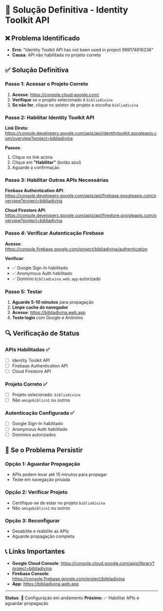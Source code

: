 # 🔧 Solução Definitiva - Identity Toolkit API

## ❌ **Problema Identificado**
- **Erro**: "Identity Toolkit API has not been used in project 999174616236"
- **Causa**: API não habilitada no projeto correto

## ✅ **Solução Definitiva**

### **Passo 1: Acessar o Projeto Correto**

1. **Acesse**: https://console.cloud.google.com/
2. **Verifique** se o projeto selecionado é `bibliadivina`
3. **Se não for**, clique no seletor de projeto e escolha `bibliadivina`

### **Passo 2: Habilitar Identity Toolkit API**

**Link Direto**: https://console.developers.google.com/apis/api/identitytoolkit.googleapis.com/overview?project=bibliadivina

**Passos**:
1. Clique no link acima
2. Clique em **"Habilitar"** (botão azul)
3. Aguarde a confirmação

### **Passo 3: Habilitar Outras APIs Necessárias**

**Firebase Authentication API**:
https://console.developers.google.com/apis/api/firebase.googleapis.com/overview?project=bibliadivina

**Cloud Firestore API**:
https://console.developers.google.com/apis/api/firestore.googleapis.com/overview?project=bibliadivina

### **Passo 4: Verificar Autenticação Firebase**

**Acesse**: https://console.firebase.google.com/project/bibliadivina/authentication

**Verificar**:
- ✅ Google Sign-In habilitado
- ✅ Anonymous Auth habilitado
- ✅ Domínio `bibliadivina.web.app` autorizado

### **Passo 5: Testar**

1. **Aguarde 5-10 minutos** para propagação
2. **Limpe cache do navegador**
3. **Acesse**: https://bibliadivina.web.app
4. **Teste login** com Google e Anônimo

## 🔍 **Verificação de Status**

### **APIs Habilitadas** ✅
- [ ] Identity Toolkit API
- [ ] Firebase Authentication API
- [ ] Cloud Firestore API

### **Projeto Correto** ✅
- [ ] Projeto selecionado: `bibliadivina`
- [ ] Não `amigobiblico1` ou outros

### **Autenticação Configurada** ✅
- [ ] Google Sign-In habilitado
- [ ] Anonymous Auth habilitado
- [ ] Domínios autorizados

## 🚨 **Se o Problema Persistir**

### **Opção 1: Aguardar Propagação**
- APIs podem levar até 15 minutos para propagar
- Teste em navegação privada

### **Opção 2: Verificar Projeto**
- Certifique-se de estar no projeto `bibliadivina`
- Não `amigobiblico1` ou outros

### **Opção 3: Reconfigurar**
- Desabilite e reabilite as APIs
- Aguarde propagação completa

## 📞 **Links Importantes**

- **Google Cloud Console**: https://console.cloud.google.com/apis/library?project=bibliadivina
- **Firebase Console**: https://console.firebase.google.com/project/bibliadivina
- **App**: https://bibliadivina.web.app

---

**Status**: 🔧 Configuração em andamento
**Próximo**: ✅ Habilitar APIs e aguardar propagação 